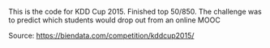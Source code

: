 This is the code for KDD Cup 2015. Finished top 50/850. 
The challenge was to predict which students would drop out from an online MOOC

Source:
https://biendata.com/competition/kddcup2015/
